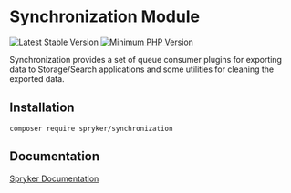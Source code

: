 # Synchronization Module
[![Latest Stable Version](https://poser.pugx.org/spryker/synchronization/v/stable.svg)](https://packagist.org/packages/spryker/synchronization)
[![Minimum PHP Version](https://img.shields.io/badge/php-%3E%3D%208.3-8892BF.svg)](https://php.net/)

Synchronization provides a set of queue consumer plugins for exporting data to Storage/Search applications and some utilities for cleaning the exported data.

## Installation

```
composer require spryker/synchronization
```

## Documentation

[Spryker Documentation](https://docs.spryker.com)
